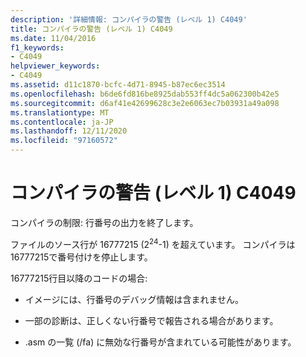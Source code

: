 ```yaml
---
description: '詳細情報: コンパイラの警告 (レベル 1) C4049'
title: コンパイラの警告 (レベル 1) C4049
ms.date: 11/04/2016
f1_keywords:
- C4049
helpviewer_keywords:
- C4049
ms.assetid: d11c1870-bcfc-4d71-8945-b87ec6ec3514
ms.openlocfilehash: b6de6fd816be8925dab553ff4dc5a062300b42e5
ms.sourcegitcommit: d6af41e42699628c3e2e6063ec7b03931a49a098
ms.translationtype: MT
ms.contentlocale: ja-JP
ms.lasthandoff: 12/11/2020
ms.locfileid: "97160572"
---
```

# <a name="compiler-warning-level-1-c4049"></a>コンパイラの警告 (レベル 1) C4049

コンパイラの制限: 行番号の出力を終了します。

ファイルのソース行が 16777215 (2<sup>24</sup>-1) を超えています。 コンパイラは16777215で番号付けを停止します。

16777215行目以降のコードの場合:

- イメージには、行番号のデバッグ情報は含まれません。

- 一部の診断は、正しくない行番号で報告される場合があります。

- .asm の一覧 (/fa) に無効な行番号が含まれている可能性があります。
